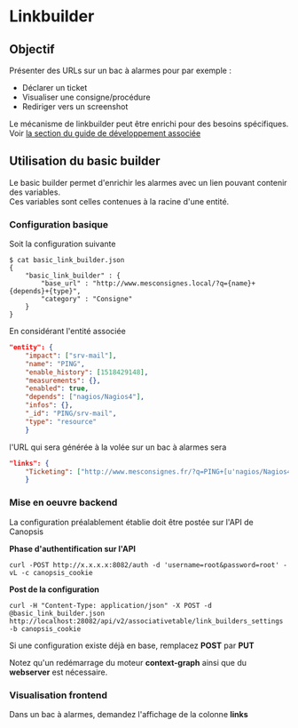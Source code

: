 # Linkbuilder


## Objectif

Présenter des URLs sur un bac à alarmes pour par exemple : 

* Déclarer un ticket
* Visualiser une consigne/procédure
* Rediriger vers un screenshot


Le mécanisme de linkbuilder peut être enrichi pour des besoins spécifiques.
Voir [la section du guide de développement associée](../../en/developer_guide/canopsis_specs/link_generation/index.md)

## Utilisation du basic builder

Le basic builder permet d'enrichir les alarmes avec un lien pouvant contenir des variables.  
Ces variables sont celles contenues à la racine d'une entité. 

### Configuration basique

Soit la configuration suivante

````
$ cat basic_link_builder.json 
{
    "basic_link_builder" : {
        "base_url" : "http://www.mesconsignes.local/?q={name}+{depends}+{type}",
	    "category" : "Consigne"
    }
}
````

En considérant l'entité associée 

```json
"entity": {
    "impact": ["srv-mail"], 
    "name": "PING", 
    "enable_history": [1518429148], 
    "measurements": {}, 
    "enabled": true, 
    "depends": ["nagios/Nagios4"], 
    "infos": {}, 
    "_id": "PING/srv-mail", 
    "type": "resource"
    }
```

l'URL qui sera générée à la volée sur un bac à alarmes sera

```json
"links": {
    "Ticketing": ["http://www.mesconsignes.fr/?q=PING+[u'nagios/Nagios4']+resource"]
    }
```

### Mise en oeuvre backend

La configuration préalablement établie doit être postée sur l'API de Canopsis

**Phase d'authentification sur l'API**

````
curl -POST http://x.x.x.x:8082/auth -d 'username=root&password=root' -vL -c canopsis_cookie
````

**Post de la configuration**

````
curl -H "Content-Type: application/json" -X POST -d @basic_link_builder.json http://localhost:28082/api/v2/associativetable/link_builders_settings -b canopsis_cookie
````

Si une configuration existe déjà en base, remplacez **POST** par **PUT**


Notez qu'un redémarrage du moteur **context-graph** ainsi que du **webserver** est nécessaire.

### Visualisation frontend

Dans un bac à alarmes, demandez l'affichage de la colonne **links**